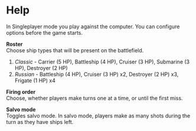 # Help
In Singleplayer mode you play against the computer. You can configure options before the game starts.

**Roster**  
Choose ship types that will be present on the battlefield.

1. *Classic* - Carrier (5 HP), Battleship (4 HP), Cruiser (3 HP), Submarine (3 HP), Destroyer (2 HP)
2. *Russian* - Battleship (4 HP), Cruiser (3 HP) x2, Destroyer (2 HP) x3, Frigate (1 HP) x4

**Firing order**  
Choose, whether players make turns one at a time, or until the first miss.

**Salvo mode**  
Toggles salvo mode. In salvo mode, players make as many shots during the turn as they have ships
left.
